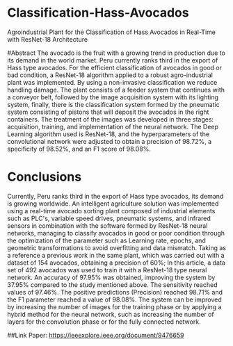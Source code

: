 # Classification-Hass-Avocados
Agroindustrial Plant for the Classification of Hass Avocados in Real-Time with ResNet-18 Architecture

#Abstract
The avocado is the fruit with a growing trend in production due to its demand in the world market. Peru currently ranks third in the export of Hass type avocados. For the efficient classification of avocados in good or bad condition, a ResNet-18 algorithm applied to a robust agro-industrial plant was implemented. By using a non-invasive classification we reduce handling damage. The plant consists of a feeder system that continues with a conveyor belt, followed by the image acquisition system with its lighting system, finally, there is the classification system formed by the pneumatic system consisting of pistons that will deposit the avocados in the right containers. The treatment of the images was developed in three stages: acquisition, training, and implementation of the neural network. The Deep Learning algorithm used is ResNet-18, and the hyperparameters of the convolutional network were adjusted to obtain a precision of 98.72%, a specificity of 98.52%, and an F1 score of 98.08%.

# Conclusions
Currently, Peru ranks third in the export of Hass type avocados, its demand is growing worldwide. An intelligent agriculture solution was implemented using a real-time avocado sorting plant composed of industrial elements such as PLC's, variable speed drives, pneumatic systems, and infrared sensors in combination with the software formed by ResNet-18 neural networks, managing to classify avocados in good or poor condition through the optimization of the parameter such as Learning rate, epochs, and geometric transformations to avoid overfitting and data mismatch. Taking as a reference a previous work in the same plant, which was carried out with a dataset of 154 avocados, obtaining a precision of 60%; In this article, a data set of 492 avocados was used to train it with a ResNet-18 type neural network. An accuracy of 97.95% was obtained, improving the system by 37.95% compared to the study mentioned above. The sensitivity reached values of 97.46%. The positive predictions (Precision) reached 98.71% and the F1 parameter reached a value of 98.08%. The system can be improved by increasing the number of images for the training phase or by applying a hybrid method for the neural network, such as increasing the number of layers for the convolution phase or for the fully connected network.

##Link Paper: https://ieeexplore.ieee.org/document/9476659
